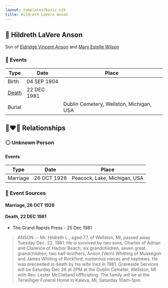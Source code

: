 ```yaml
---
layout: templates/basic.njk
title: Hildreth LaVere Anson
---
```

## 🔵 Hildreth LaVere Anson

Son of [Eldridge Vincent Anson](/people/2/29601540) and [Mary Estelle Wilson](/people/4/46787428)

### 📆 Events

Type | Date | Place
------ | ------ | ------
Birth | 04 SEP 1904 |
[Death](#event-db9f5840-6b1a-497b-b251-812f0fe29f55) | 22 DEC 1981 |
Burial |  | Dublin Cemetery, Wellston, Michigan, USA

## 👩‍❤️‍👨 Relationships

### ⚪ Unknown Person

#### Events

Type | Date | Place
------ | ------ | ------
Marriage | 26 OCT 1926 | Peacock, Lake, Michigan, USA
### 📰 Event Sources

#### <a id="event-231be29e-520f-4866-8b4b-3f34fcebe45d"></a> Marriage, 26 OCT 1926

#### <a id="event-db9f5840-6b1a-497b-b251-812f0fe29f55"></a> Death, 22 DEC 1981
* The Grand Rapids Press  - 25 Dec 1981
>   
  > ANSON -- Mr. Hildreth L., aged 77, of Wellston, MI, passed away Tuesday Dec. 22, 1981. He is survived by two sons, Charles of Adrian and Clarence of Harbor Beach; six grandchildren, seven great grandchildren; two half-brothers, Anson (Vern) Whitting of Muskegon and James Whiting of Rockford; numerous nieces and nephews. He was preceeded in death by his wife Inez in 1981. Graveside Services will be Saturday Dec 26 at 2PM at the Dublin Cemeter, Wellston, MI with Rev. Lester McClelland offficiating. The family will be at the Terwilliger Funeral Home in Kaleva, MI, Saturday 10am-1pm.
